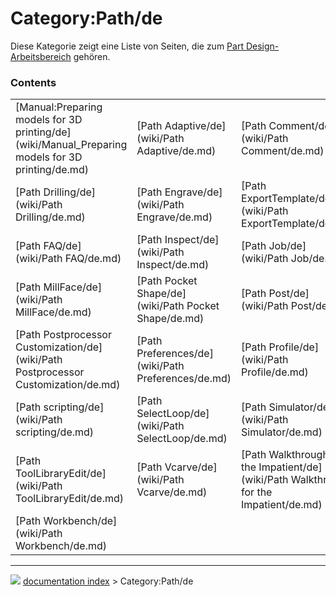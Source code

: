 # Category:Path/de
Diese Kategorie zeigt eine Liste von Seiten, die zum [Part Design-Arbeitsbereich](PartDesign_Workbench/de.md) gehören.

### Contents

|     |     |     |
| --- | --- | --- |
| [Manual:Preparing models for 3D printing/de](wiki/Manual_Preparing models for 3D printing/de.md) | [Path Adaptive/de](wiki/Path Adaptive/de.md) | [Path Comment/de](wiki/Path Comment/de.md) |
| [Path Drilling/de](wiki/Path Drilling/de.md) | [Path Engrave/de](wiki/Path Engrave/de.md) | [Path ExportTemplate/de](wiki/Path ExportTemplate/de.md) |
| [Path FAQ/de](wiki/Path FAQ/de.md) | [Path Inspect/de](wiki/Path Inspect/de.md) | [Path Job/de](wiki/Path Job/de.md) |
| [Path MillFace/de](wiki/Path MillFace/de.md) | [Path Pocket Shape/de](wiki/Path Pocket Shape/de.md) | [Path Post/de](wiki/Path Post/de.md) |
| [Path Postprocessor Customization/de](wiki/Path Postprocessor Customization/de.md) | [Path Preferences/de](wiki/Path Preferences/de.md) | [Path Profile/de](wiki/Path Profile/de.md) |
| [Path scripting/de](wiki/Path scripting/de.md) | [Path SelectLoop/de](wiki/Path SelectLoop/de.md) | [Path Simulator/de](wiki/Path Simulator/de.md) |
| [Path ToolLibraryEdit/de](wiki/Path ToolLibraryEdit/de.md) | [Path Vcarve/de](wiki/Path Vcarve/de.md) | [Path Walkthrough for the Impatient/de](wiki/Path Walkthrough for the Impatient/de.md) |
| [Path Workbench/de](wiki/Path Workbench/de.md) |



---
![](images/Right_arrow.png) [documentation index](../README.md) > Category:Path/de
